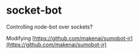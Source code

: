 socket-bot
==========

Controlling node-bot over sockets?

Modifying [https://github.com/makenai/sumobot-jr](https://github.com/makenai/sumobot-jr)